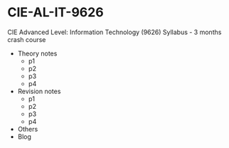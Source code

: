 # CIE-AL-IT-9626

CIE Advanced Level: Information Technology (9626) Syllabus - 3 months crash course

- Theory notes
    - p1
    - p2
    - p3
    - p4
- Revision notes
    - p1
    - p2
    - p3
    - p4
- Others
- Blog